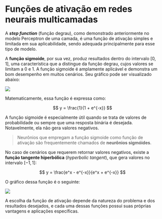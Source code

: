 # Funções de ativação em redes neurais multicamadas

A **_step function_** (função degrau), como demonstrado anteriormente no modelo Perceptron de uma camada, é uma função de ativação simples e limitada em sua aplicabilidade, sendo adequada principalmente para esse tipo de modelo.

A **função sigmoide**, por sua vez, produz resultados dentro do intervalo $[0, 1]$, uma característica que a distingue da função degrau, cujos valores se limitam a 0 e 1. A função sigmoide é amplamente aplicável e demonstra um bom desempenho em muitos cenários. Seu gráfico pode ser visualizado abaixo:

![](grafico-funcao-sigmoid.png)

Matematicamente, essa função é expressa como:

$$
y = \frac{1}{1 + e^{-x}}
$$

A função sigmoide é especialmente útil quando se trata de valores de probabilidade ou sempre que uma resposta binária é desejada. Notavelmente, ela não gera valores negativos.

> Neurônios que empregam a função sigmoide como função de ativação são frequentemente chamados de **neurônios sigmóides**.

No caso de cenários que requerem retornar valores negativos, existe a **função tangente hiperbólica** (_hyperbolic tangent_), que gera valores no intervalo $[-1, 1]$:

$$
y = \frac{e^x - e^{-x}}{e^x + e^{-x}}
$$

O gráfico dessa função é o seguinte:

![](grafico-tangente-hiperbolica.png)

A escolha da função de ativação depende da natureza do problema e dos resultados desejados, e cada uma dessas funções possui suas próprias vantagens e aplicações específicas.